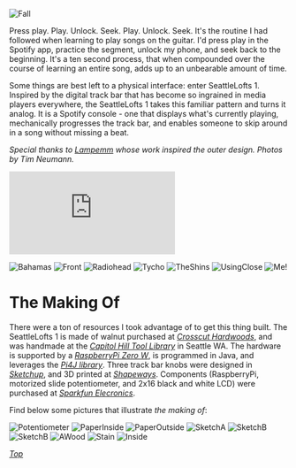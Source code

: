 ![Fall](https://github.com/mevorah/SeattleLofts1/blob/master/_img/Fall.png?raw=true "Fall")

Press play. Play. Unlock. Seek. Play. Unlock. Seek. It's the routine I had followed when learning to play songs on the guitar. I'd press play in the Spotify app, practice the segment, unlock my phone, and seek back to the beginning. It's a ten second process, that when compounded over the course of learning an entire song, adds up to an unbearable amount of time. 

Some things are best left to a physical interface: enter SeattleLofts 1. Inspired by the digital track bar that has become so ingrained in media players everywhere, the SeattleLofts 1 takes this familiar pattern and turns it analog. It is a Spotify console - one that displays what's currently playing, mechanically progresses the track bar, and enables someone to skip around in a song without missing a beat.

*Special thanks to [Lampemm](http://lampemm.com) whose work inspired the outer design. Photos by Tim Neumann.*

<iframe class="youtube" src="https://www.youtube.com/embed/K1kg1dLRlXw?rel=0&amp;showinfo=0" frameborder="0" allow="autoplay; encrypted-media" allowfullscreen></iframe>

![Bahamas](https://github.com/mevorah/SeattleLofts1/blob/master/_img/Bahamas.png?raw=true "Bahamas")
![Front](https://github.com/mevorah/SeattleLofts1/blob/master/_img/Front.png?raw=true "Front")
![Radiohead](https://github.com/mevorah/SeattleLofts1/blob/master/_img/Radiohead.Png?raw=true "Radiohead")
![Tycho](https://github.com/mevorah/SeattleLofts1/blob/master/_img/Tycho.jpg?raw=true "Tycho")
![TheShins](https://github.com/mevorah/SeattleLofts1/blob/master/_img/TheShins.jpg?raw=true "TheShins")
![UsingClose](https://github.com/mevorah/SeattleLofts1/blob/master/_img/UsingClose.jpg?raw=true "UsingClose")
![Me!](https://github.com/mevorah/SeattleLofts1/blob/master/_img/Using.png?raw=true "Using")

# The Making Of

There were a ton of resources I took advantage of to get this thing built. The SeattleLofts 1 is made of walnut purchased at *[Crosscut Hardwoods](http://www.crosscutseattle.com)*, and was handmade at the *[Capitol Hill Tool Library](https://sustainablecapitolhill.org/tool-library/)* in Seattle WA. The hardware is supported by a *[RaspberryPi Zero W](https://www.raspberrypi.org)*, is programmed in Java, and leverages the *[Pi4J library](http://pi4j.com)*. Three track bar knobs were designed in *[Sketchup](https://www.sketchup.com)*, and 3D printed at *[Shapeways](http://shapeways.com)*. Components (RaspberryPi, motorized slide potentiometer, and 2x16 black and white LCD) were purchased at *[Sparkfun Elecronics](https://www.sparkfun.com)*.

Find below some pictures that illustrate *the making of*:

![Potentiometer](https://github.com/mevorah/SeattleLofts1/blob/master/_img/APotent.JPG?raw=true "Potentiometer")
![PaperInside](https://github.com/mevorah/SeattleLofts1/blob/master/_img/PaperInside.jpg?raw=true "PaperInside")
![PaperOutside](https://github.com/mevorah/SeattleLofts1/blob/master/_img/PaperOutside.jpg?raw=true "PaperOutside")
![SketchA](https://github.com/mevorah/SeattleLofts1/blob/master/_img/ASketchA.JPG?raw=true "SketchA")
![SketchB](https://github.com/mevorah/SeattleLofts1/blob/master/_img/ASketchB.JPG?raw=true "SketchB")
![SketchB](https://github.com/mevorah/SeattleLofts1/blob/master/_img/ASketchB.png?raw=true "SketchB")
![AWood](https://github.com/mevorah/SeattleLofts1/blob/master/_img/AWood.JPG?raw=true "Wood")
![Stain](https://github.com/mevorah/SeattleLofts1/blob/master/_img/AStain.JPG?raw=true "Stain")
![Inside](https://github.com/mevorah/SeattleLofts1/blob/master/_img/AInside.png?raw=true "Inside")

*[Top](#)*
